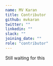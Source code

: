 ```yaml
---
name: MV Karan
title: Contributor
github: mvkaran
twitter: ""
linkedin: ""
slack: ""
joining_date: ""
role: "contributor"
---
```


Still waiting for this
